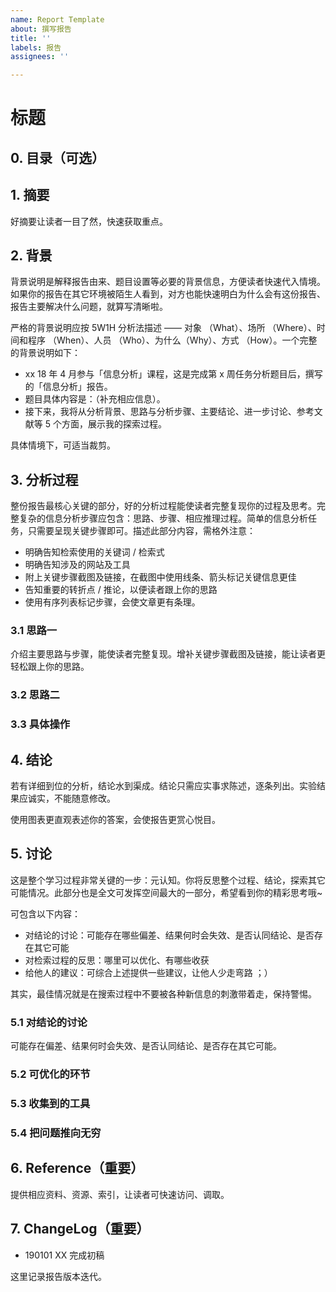 ```yaml
---
name: Report Template
about: 撰写报告
title: ''
labels: 报告
assignees: ''

---
```


# 标题

## 0. 目录（可选）

## 1. 摘要

好摘要让读者一目了然，快速获取重点。

## 2. 背景

背景说明是解释报告由来、题目设置等必要的背景信息，方便读者快速代入情境。如果你的报告在其它环境被陌生人看到，对方也能快速明白为什么会有这份报告、报告主要解决什么问题，就算写清晰啦。

严格的背景说明应按 5W1H 分析法描述 —— 对象 （What）、场所 （Where）、时间和程序 （When）、人员 （Who）、为什么（Why）、方式 （How）。一个完整的背景说明如下：

- xx 18 年 4 月参与「信息分析」课程，这是完成第 x 周任务分析题目后，撰写的「信息分析」报告。
- 题目具体内容是：（补充相应信息）。
- 接下来，我将从分析背景、思路与分析步骤、主要结论、进一步讨论、参考文献等 5 个方面，展示我的探索过程。

具体情境下，可适当裁剪。

## 3. 分析过程

整份报告最核心关键的部分，好的分析过程能使读者完整复现你的过程及思考。完整复杂的信息分析步骤应包含：思路、步骤、相应推理过程。简单的信息分析任务，只需要呈现关键步骤即可。描述此部分内容，需格外注意：

- 明确告知检索使用的关键词 / 检索式
- 明确告知涉及的网站及工具
- 附上关键步骤截图及链接，在截图中使用线条、箭头标记关键信息更佳
- 告知重要的转折点 / 推论，以便读者跟上你的思路
- 使用有序列表标记步骤，会使文章更有条理。

### 3.1 思路一

介绍主要思路与步骤，能使读者完整复现。增补关键步骤截图及链接，能让读者更轻松跟上你的思路。

### 3.2 思路二

### 3.3 具体操作

## 4. 结论

若有详细到位的分析，结论水到渠成。结论只需应实事求陈述，逐条列出。实验结果应诚实，不能随意修改。

使用图表更直观表述你的答案，会使报告更赏心悦目。

## 5. 讨论

这是整个学习过程非常关键的一步：元认知。你将反思整个过程、结论，探索其它可能情况。此部分也是全文可发挥空间最大的一部分，希望看到你的精彩思考哦~

可包含以下内容：

- 对结论的讨论：可能存在哪些偏差、结果何时会失效、是否认同结论、是否存在其它可能
- 对检索过程的反思：哪里可以优化、有哪些收获
- 给他人的建议：可综合上述提供一些建议，让他人少走弯路 ；）

其实，最佳情况就是在搜索过程中不要被各种新信息的刺激带着走，保持警惕。

### 5.1 对结论的讨论

可能存在偏差、结果何时会失效、是否认同结论、是否存在其它可能。

### 5.2 可优化的环节

### 5.3 收集到的工具

### 5.4 把问题推向无穷

## 6. Reference（重要）

提供相应资料、资源、索引，让读者可快速访问、调取。

## 7. ChangeLog（重要）

- 190101 XX 完成初稿

这里记录报告版本迭代。
